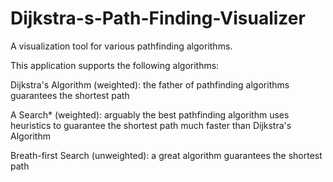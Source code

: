 # Dijkstra-s-Path-Finding-Visualizer
 A visualization tool for various pathfinding algorithms.
 
This application supports the following algorithms:

Dijkstra's Algorithm (weighted): the father of pathfinding algorithms guarantees the shortest path

A Search* (weighted): arguably the best pathfinding algorithm uses heuristics to guarantee the shortest path much faster than Dijkstra's Algorithm

Breath-first Search (unweighted): a great algorithm guarantees the shortest path
